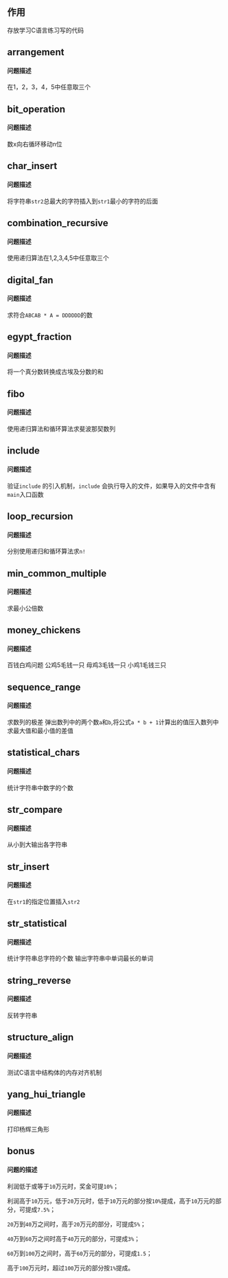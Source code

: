 ## 作用

存放学习C语言练习写的代码

## arrangement

#### 问题描述

在1，2，3，4，5中任意取三个


## bit_operation

#### 问题描述

数x向右循环移动n位


## char_insert

#### 问题描述

将字符串`str2`总最大的字符插入到`str1`最小的字符的后面


## combination_recursive

#### 问题描述

使用递归算法在1,2,3,4,5中任意取三个


## digital_fan

#### 问题描述

求符合`ABCAB * A = DDDDDD`的数


## egypt_fraction

#### 问题描述

将一个真分数转换成古埃及分数的和


## fibo

#### 问题描述

使用递归算法和循环算法求斐波那契数列


## include

#### 问题描述

验证`include` 的引入机制，`include` 会执行导入的文件，如果导入的文件中含有`main`入口函数



## loop_recursion

#### 问题描述

分别使用递归和循环算法求`n!`


## min_common_multiple

#### 问题描述

求最小公倍数


## money_chickens

#### 问题描述

百钱白鸡问题
公鸡5毛钱一只
母鸡3毛钱一只
小鸡1毛钱三只


## sequence_range

#### 问题描述

求数列的极差
弹出数列中的两个数`a`和`b`,将公式`a * b + 1`计算出的值压入数列中
求最大值和最小值的差值


## statistical_chars

#### 问题描述

统计字符串中数字的个数


## str_compare

#### 问题描述

从小到大输出各字符串


## str_insert

#### 问题描述

在`str1`的指定位置插入`str2`


## str_statistical

#### 问题描述

统计字符串总字符的个数
输出字符串中单词最长的单词


## string_reverse

#### 问题描述

反转字符串


## structure_align

#### 问题描述

测试C语言中结构体的内存对齐机制


## yang_hui_triangle

#### 问题描述

打印杨辉三角形


## bonus

#### 问题的描述

利润低于或等于`10`万元时，奖金可提`10%`；

利润高于`10`万元，低于`20`万元时，低于`10`万元的部分按`10%`提成，高于`10`万元的部分，可提成`7.5%`；

`20`万到`40`万之间时，高于`20`万元的部分，可提成`5%`；

`40`万到`60`万之间时高于`40`万元的部分，可提成`3%`；

`60`万到`100`万之间时，高于`60`万元的部分，可提成`1.5`；

高于`100`万元时，超过`100`万元的部分按`1%`提成。




